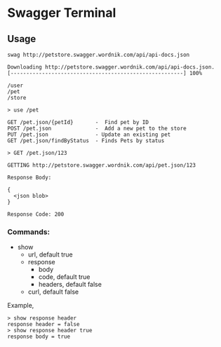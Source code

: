 # Swagger Terminal


## Usage

```
swag http://petstore.swagger.wordnik.com/api/api-docs.json

Downloading http://petstore.swagger.wordnik.com/api/api-docs.json.
[-------------------------------------------------------] 100%

/user
/pet
/store

> use /pet

GET /pet.json/{petId}       -  Find pet by ID
POST /pet.json              -  Add a new pet to the store
PUT /pet.json               - Update an existing pet
GET /pet.json/findByStatus  - Finds Pets by status

> GET /pet.json/123

GETTING http://petstore.swagger.wordnik.com/api/pet.json/123

Response Body: 

{
  <json blob>
}

Response Code: 200

```

### Commands:

- show
    - url, default true
    - response
        - body
        - code, default true
        - headers, default false
    - curl, default false


Example, 

```
> show response header
response header = false
> show response header true
response body = true
```




